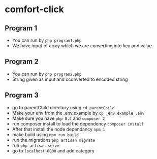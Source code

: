 # comfort-click

## Program 1
- You can run by ```php program1.php```
- We have input of array which we are converting into key and value

## Program 2
- You can run by ```php program2.php```
- String given as input and cconverted to encoded string

## Program 3
- go to parentChild directory using ```cd parentChild```
- Make your env from the .env.example by ```cp .env.example .env```
- Make sure you have ```php 8.2``` and ```composer 2```
- run composer install to load the dependency ```composer install```
- After that install the node dependancy ```npm i```
- make build using ```npm run build```
- run the migrations ```php artisan migrate``` 
- run ```php artisan serve```
- go to ```localhost:8000``` and add category
